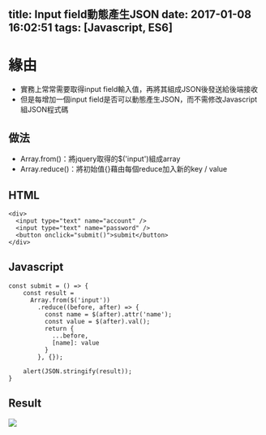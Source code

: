 title: Input field動態產生JSON
date: 2017-01-08 16:02:51
tags: [Javascript, ES6]
---

# 緣由

- 實務上常常需要取得input field輸入值，再將其組成JSON後發送給後端接收
- 但是每增加一個input field是否可以動態產生JSON，而不需修改Javascript組JSON程式碼

## 做法

- Array.from()：將jquery取得的$('input')組成array
- Array.reduce()：將初始值{}藉由每個reduce加入新的key / value

<!-- more -->

## HTML

```
<div>
  <input type="text" name="account" />
  <input type="text" name="password" />
  <button onclick="submit()">submit</button>
</div>
```


## Javascript

```
const submit = () => {
    const result = 
      Array.from($('input'))
        .reduce((before, after) => {
          const name = $(after).attr('name');
          const value = $(after).val();
          return {
            ...before,
            [name]: value
          }
        }, {}); 
  
    alert(JSON.stringify(result));
}
```

## Result

![](https://i.imgur.com/Y0ZrJmJ.png)


